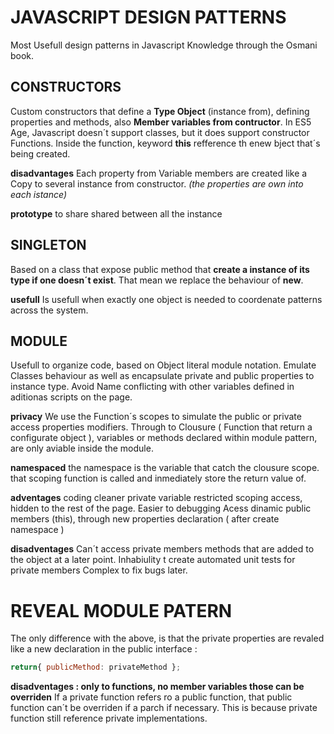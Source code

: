 # JAVASCRIPT DESIGN PATTERNS

Most Usefull design patterns in Javascript Knowledge through the Osmani book.

## CONSTRUCTORS
Custom constructors that define a **Type Object** (instance from), 
defining properties and methods, also **Member variables from contructor**.
In ES5 Age, Javascript doesn´t support classes, but it does support constructor Functions.
Inside the function, keyword **this** refference th enew bject that´s being created.

**disadvantages**
Each property from Variable members are created like a Copy to several instance from constructor.
*(the properties are own into each istance)*

**prototype**
to share shared between all the instance


## SINGLETON
Based on a class that expose public method that **create a instance of its type if one doesn´t exist**.
That mean we replace the behaviour of **new**. 

**usefull**
Is usefull when exactly one object is needed to coordenate patterns across the system.


## MODULE
Usefull to organize code, based on Object literal module notation.
Emulate Classes behaviour as well as encapsulate private and public properties to instance type.
Avoid Name conflicting with other variables defined in aditionas scripts on the page.

**privacy**
We use the Function´s scopes to simulate the public or private access properties modifiers.
Through to Clousure ( Function that return a configurate object ), 
variables or methods declared within module pattern, are only aviable inside the module.

**namespaced**
the namespace is the variable that catch the clousure scope.
that scoping function is called and inmediately store the return value of.

**adventages**
coding cleaner
private variable restricted scoping access, hidden to the rest of the page.
Easier to debugging
Acess dinamic public members (this), through new properties declaration ( after create namespace )

**disadventages**
Can´t access private members methods that are added to the object at a later point.
Inhabiulity t create automated unit tests for private members
Complex to fix bugs later.

# REVEAL MODULE PATERN
The only difference with the above, is that the private properties are revaled 
like a new declaration in the public interface :
```javascript
return{ publicMethod: privateMethod };
```
**disadventages : only to functions, no member variables those can be overriden**
If a private function refers ro a public function, 
that public function can´t be overriden if a parch if necessary.
This is because private function still reference private implementations.